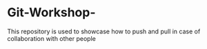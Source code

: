 # Git-Workshop-
This repository is used to showcase how to push and pull in case of collaboration with other people


